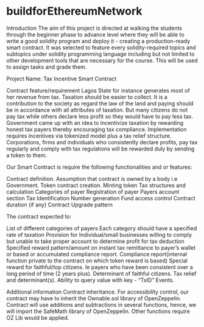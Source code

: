 # buildforEthereumNetwork

Introduction
The aim of this project is directed at walking the students through the beginner phase to advance level where they will be able to write a good solidity program and deploy it - creating a production-ready smart contract. It was selected to feature every solidity-required topics and subtopics under solidity programming language including but not limited to other development tools that are necessary for the course. This will be used to assign tasks and grade them. 

Project Name:               Tax Incentive Smart Contract


Contract feature/requirement
Lagos State for instance generates most of her revenue from tax. Taxation should be easier  to collect. It is a contribution to the society as regard the law of the land and paying should be in accordance with all attributes of taxation. But many citizens do not pay tax while others declare less profit so they would have to pay less tax. Government came up with an idea to incentivize taxation by rewarding honest tax payers thereby encouraging tax compliance. 
Implementation requires incentives via tokenized model plus a tax relief structure. Corporations, firms and individuals who consistently declare profits, pay tax regularly and comply with tax regulations will be rewarded duly by sending a token to them.
  
Our Smart Contract is require the following functionalities and or features:

Contract definition.
Assumption that contract is owned by a body i.e Government.
Token contract creation.
Minting token
Tax structures and calculation
Categories of payer
Registration of payer
Payers account section
Tax Identification Number generation
Fund access control
Contract duration (if any)
Contract Upgrade pattern

The contract expected to:

List of different categories of payers
Each category should have a specified rate of taxation
Provision for Individual/small businesses willing to comply but unable to take proper account to determine profit for tax deduction
Specified reward pattern/amount on instant tax remittance to payer’s wallet or based or accumulated compliance report.
Compliance report(internal function private to the contract on which token reward is based)
Special reward for faithful/top citizens. Ie payers who have been consistent over a long period of time (2 years plus).
Determinant of faithful citizens.
Tax relief and determinant(s).
Ability to query value with key - “TxID”
Events.

Additional information
Contract inheritance.
For accessibility control, our contract may have to inherit the Ownable.sol library of OpenZeppelin. 
Contract will use additions and subtractions in several functions, hence, we will import the SafeMath library of OpenZeppelin. 
Other functions require OZ Lib would be applied.


